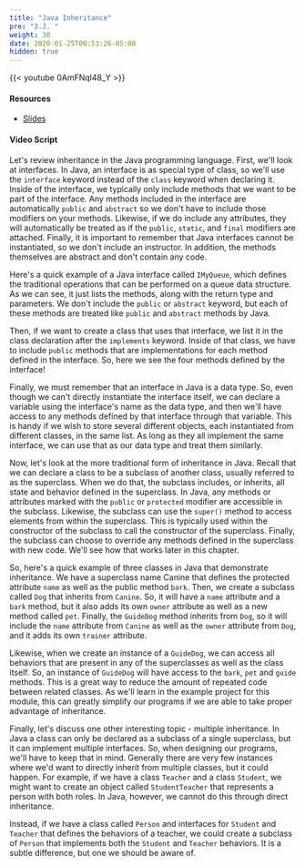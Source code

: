 ```yaml
---
title: "Java Inheritance"
pre: "3.J. "
weight: 30
date: 2020-01-25T00:53:26-05:00
hidden: true
---
```


{{< youtube 0AmFNql48_Y >}}

#### Resources

* <a href="slides" target="_blank">Slides</a>

#### Video Script

Let's review inheritance in the Java programming language. First, we'll look at interfaces. In Java, an interface is as special type of class, so we'll use the `interface` keyword instead of the `class` keyword when declaring it. Inside of the interface, we typically only include methods that we want to be part of the interface. Any methods included in the interface are automatically `public` and `abstract` so we don't have to include those modifiers on your methods. Likewise, if we do include any attributes, they will automatically be treated as if the `public`, `static`, and `final` modifiers are attached. Finally, it is important to remember that Java interfaces cannot be instantiated, so we don't include an instructor. In addition, the methods themselves are abstract and don't contain any code.

Here's a quick example of a Java interface called `IMyQueue`, which defines the traditional operations that can be performed on a queue data structure. As we can see, it just lists the methods, along with the return type and parameters. We don't include the `public` or `abstract` keyword, but each of these methods are treated like `public` and `abstract` methods by Java.

Then, if we want to create a class that uses that interface, we list it in the class declaration after the `implements` keyword. Inside of that class, we have to include `public` methods that are implementations for each method defined in the interface. So, here we see the four methods defined by the interface!

Finally, we must remember that an interface in Java is a data type. So, even though we can't directly instantiate the interface itself, we can declare a variable using the interface's name as the data type, and then we'll have access to any methods defined by that interface through that variable. This is handy if we wish to store several different objects, each instantiated from different classes, in the same list. As long as they all implement the same interface, we can use that as our data type and treat them similarly. 

Now, let's look at the more traditional form of inheritance in Java. Recall that we can declare a class to be a subclass of another class, usually referred to as the superclass. When we do that, the subclass includes, or inherits, all state and behavior defined in the superclass. In Java, any methods or attributes marked with the `public` or `protected` modifier are accessible in the subclass. Likewise, the subclass can use the `super()` method to access elements from within the superclass. This is typically used within the constructor of the subclass to call the constructor of the superclass. Finally, the subclass can choose to override any methods defined in the superclass with new code. We'll see how that works later in this chapter.

So, here's a quick example of three classes in Java that demonstrate inheritance. We have a superclass name Canine that defines the protected attribute `name` as well as the public method `bark`. Then, we create a subclass called `Dog` that inherits from `Canine`. So, it will have a `name` attribute and a `bark` method, but it also adds its own `owner` attribute as well as a new method called `pet`. Finally, the `GuideDog` method inherits from `Dog`, so it will include the `name` attribute from `Canine` as well as the `owner` attribute from `Dog`, and it adds its own `trainer` attribute. 

Likewise, when we create an instance of a `GuideDog`, we can access all behaviors that are present in any of the superclasses as well as the class itself. So, an instance of `GuideDog` will have access to the `bark`, `pet` and `guide` methods. This is a great way to reduce the amount of repeated code between related classes. As we'll learn in the example project for this module, this can greatly simplify our programs if we are able to take proper advantage of inheritance.

Finally, let's discuss one other interesting topic - multiple inheritance. In Java a class can only be declared as a subclass of a single superclass, but it can implement multiple interfaces. So, when designing our programs, we'll have to keep that in mind. Generally there are very few instances where we'd want to directly inherit from multiple classes, but it could happen. For example, if we have a class `Teacher` and a class `Student`, we might want to create an object called `StudentTeacher` that represents a person with both roles. In Java, however, we cannot do this through direct inheritance. 

Instead, if we have a class called `Person` and interfaces for `Student` and `Teacher` that defines the behaviors of a teacher, we could create a subclass of `Person` that implements both the `Student` and `Teacher` behaviors. It is a subtle difference, but one we should be aware of.

